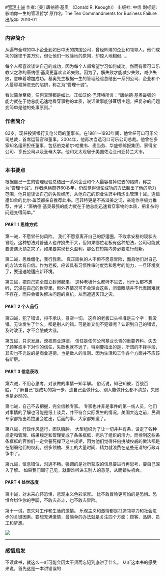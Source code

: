 #[管理十诫](https://book.douban.com/subject/4223249/)
作者: [美] 唐纳德·基奥 （Donald R. Keough)）
出版社: 中信
副标题: 影响你一生的管理哲学
原作名: The Ten Commandments for Business Failure
出版年: 2010-01
***
### 内容简介 
从遍布全球的中小企业到如日中天的跨国公司，曾经辉煌的企业和领导人，他们成功的途径千差万别，但让他们一败涂地的原冈，却惊人地相似……

每个人都喜欢谈论自己的成功，因为每个人部希望学习如何成功。然而有着可口乐教父之称的唐纳德·基奥更喜欢谈论失败。因为了，解失败才能减少失败，减少失败，意味着增加成功。基奥先生根据一生的管理经验总结出一系列公司、企业和个人最容易掉进去的陷阱，称之为“管理十诚”。

看似简单至极，任何真理都是如此。正如沃伦·巴菲特所言：“唐纳德·基奥最强的能力就在于他总能迅速地看穿事物的本质，说话做事能够苴切主题，把复杂的问题变简单是他的处事原则。”

### 作者简介 
82岁，现任投资银行艾伦公司的董事长。在1981～1993年间，他曾任可口可乐公司总裁，首席运营官和董事。2004年，他再次当选可口可乐公司总裁。他曾在多家知名组织担任董事，包括伯克希尔·哈撒韦、麦当劳、华盛顿邮报集团、家得宝公司、亨氏公司以及圣母大学。他和太太现居于美国佐治亚州亚特兰大市。

***
### 本书要点
根据自己一生的管理经验总结出一系列企业和个人最容易掉进去的陷阱，称之为“管理十诫”。作者纵横商界60多年，仍然觉得谈论成功的方法超出了他的能力范围，他只能谈谈自己的失败经历，从他自己的职业生涯中精炼出管理十诫。连惜墨如金的比尔·盖茨都亲自推荐此书。巴菲特更是不吝溢美之词，亲笔作序极力推荐，并说：“唐纳德·基奥最强的能力就在于他总能迅速看穿事物的本质，把复杂的问题变得简单。”

#### PART 1 思维方式
第一诫，不愿冒任何风险。
我们不愿意离开自己的舒适圈，不敢拿安稳的现状去冒险。这种想法对普通人也许损失不大，但如果哪位老板有这种想法，公司可能就要遭遇灭顶之灾了。如果要实现长久盈利，那么在短期内务必要进行创新。

第二诫，思维僵化，我行我素。
真正固执的人不但不愿意冒险，而且他们对自己的方法太有自信。作为老板，应该具有习惯性审时度势和思考的能力，一旦环境变了，要迅速地适应新环境。

第三诫，把自己完全孤立封闭起来。
这种老板什么都听不进去，也什么都不想听，沉浸在自己的世界里。但外界情况可不会理会这些，闭着眼睛并不代表困难就不存在，而只会错失解决问题的良机，从而遭遇灭顶之灾。

#### PART 2 个人品行
第四诫，犯了错误，拒不承认，目空一切。
这样的老板口头禅准是三个字：我没错。无论发生了什么，都是别人的错。可是谁又能不犯错呢？认识到自己的错误，及时改正，才不会酿成大错。

第五诫，只求发展，漠视商业道德。
信任是任何公司基业长青的重要养料。失去了顾客或手下对你的信任，失败也就不远了。特别要指出的是，所谓的不择手段，其实也不光说的是商业道德，也是做人的准则。因为生活和工作各个方面并不应该有断层。

#### PART 3 信息获取
第六诫，不用心思考，对该做的事情一知半解。
俗话说，知己知彼，百战百胜，“了解自己”是成功的第一步，连自己会做什么、别人能做什么都不清楚，失败也是必然的。

第七诫，自己不去把握，完全信赖专家。
专家也并非是事件的第一线人员，他们对事情的了解也可能是纸上谈兵，并不符合实际发生的情况。美国大选之前，民调专家都指出希拉里会胜出，后面的事，大家都知道了。

第八诫，行政作风盛行，团队臃肿。
大型组织为了让一切井井有条，设定了各种规定和管理，结果规定和管理变成了条条框框，扼杀了组织的活力。而控制这些条条框框的官僚们一定会誓死捍卫这些规矩，因为他们觉得任何挑战权威的做法都是在削弱他们的权利。很多领袖、员工的大量时间、精力就浪费在这些无谓的行政斗争中了。

第九诫，信息错位，沟通不畅。强调的是对所获取的信息要进行再思考，要自己深入了解。
如果我们固守己见，就很难听进去别人的意见，从而错失机会。

#### PART 4 处世态度
第十诫，对未来心怀恐惧，悲观主义色彩浓厚。
比不敢冒险更可怕的是恐惧。恐惧会绑住你的手脚，不敢去奋斗，也不敢去冒险。

第十一诫，丧失对工作和生活的激情。
乐观主义和激情都是打造领导力和社会进步的关键因素。要想充满激情，最简单的办法就是关注四个方面：顾客、品牌、员工和梦想。

![](./_image/2017-07-14-06-31-00.jpg)
***
### 感悟启发
不读此书，就这么一听可能会因太干货而忘记到底讲了什么。
从听这本书的感受来说，首先这是一本讲错误的